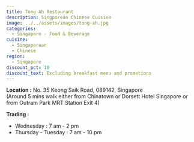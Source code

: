 ```yaml
---
title: Tong Ah Restaurant
description: Singporean Chinese Cuisine
image: ../../assets/images/tong-ah.jpg
categories:
  - Singapore - Food & Beverage
cuisine:
  - Singaporean
  - Chinese
region:
  - Singapore
discount_pct: 10
discount_text: Excluding breakfast menu and promotions
---
```

**Location :** No. 35 Keong Saik Road, 089142, Singapore\
(Around 5 mins walk either from Chinatown or Dorsett Hotel Singapore or from Outram Park MRT Station Exit 4)

**Trading :**

* Wednesday : 7 am - 2 pm
* Thursday - Tuesday : 7 am - 10 pm
